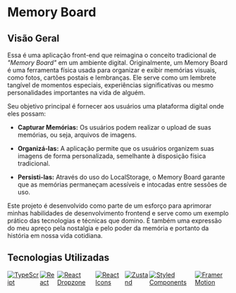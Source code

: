 # Memory Board

## Visão Geral
Essa é uma aplicação front-end que reimagina o conceito tradicional de *"Memory Board"* em um ambiente digital. Originalmente, um Memory Board é uma ferramenta física usada para organizar e exibir memórias visuais, como fotos, cartões postais e lembranças. Ele serve como um lembrete tangível de momentos especiais, experiências significativas ou mesmo personalidades importantes na vida de alguém.

Seu objetivo principal é fornecer aos usuários uma plataforma digital onde eles possam:

- **Capturar Memórias:** Os usuários podem realizar o upload de suas memórias, ou seja, arquivos de imagens.

- **Organizá-las:** A aplicação permite que os usuários organizem suas imagens de forma personalizada, semelhante à disposição física tradicional.

- **Persisti-las:** Através do uso do LocalStorage, o Memory Board garante que as memórias permaneçam acessíveis e intocadas entre sessões de uso.

Este projeto é desenvolvido como parte de um esforço para aprimorar minhas habilidades de desenvolvimento frontend e serve como um exemplo prático das tecnologias e técnicas que domino. É também uma expressão do meu apreço pela nostalgia e pelo poder da memória e portanto da história em nossa vida cotidiana.

## Tecnologias Utilizadas

<div style="display: flex; gap: 2px;">
  <a href="https://www.typescriptlang.org/">
    <img src="https://img.shields.io/badge/TypeScript-007ACC?style=for-the-badge&logo=typescript&logoColor=white" alt="TypeScript">
  </a>

  <a href="https://react.dev">
    <img src="https://img.shields.io/badge/React-131313?style=for-the-badge&logo=react&logoColor=cyan" alt="React">
  </a>

  <a href="https://react-dropzone.js.org/">
    <img src="https://img.shields.io/badge/React_Dropzone-131313?style=for-the-badge&logo=react&logoColor=cyan" alt="React Dropzone">
  </a>

  <a href="https://react-icons.github.io/react-icons/">
    <img src="https://img.shields.io/badge/React_Icons-131313?style=for-the-badge&logo=react&logoColor=eb4e63" alt="React Icons">
  </a>

  <a href="https://docs.pmnd.rs/zustand/getting-started/introduction">
    <img src="https://img.shields.io/badge/Zustand-efefef?style=for-the-badge&logo=zustand&logoColor=e229c4" alt="Zustand">
  </a>

  <a href="https://styled-components.com/">
    <img src="https://img.shields.io/badge/Styled_Components-DB7093?style=for-the-badge&logo=styled-components&logoColor=white" alt="Styled Components">
  </a>

  <a href="https://www.framer.com/motion/">
    <img src="https://img.shields.io/badge/Framer_Motion-efefef?style=for-the-badge&logo=framer&logoColor=e229c4" alt="Framer Motion">
  </a>
</div>
